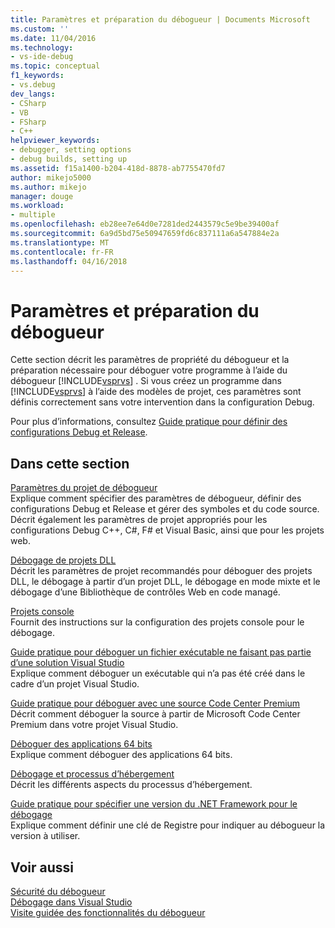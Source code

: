 ```yaml
---
title: Paramètres et préparation du débogueur | Documents Microsoft
ms.custom: ''
ms.date: 11/04/2016
ms.technology:
- vs-ide-debug
ms.topic: conceptual
f1_keywords:
- vs.debug
dev_langs:
- CSharp
- VB
- FSharp
- C++
helpviewer_keywords:
- debugger, setting options
- debug builds, setting up
ms.assetid: f15a1400-b204-418d-8878-ab7755470fd7
author: mikejo5000
ms.author: mikejo
manager: douge
ms.workload:
- multiple
ms.openlocfilehash: eb28ee7e64d0e7281ded2443579c5e9be39400af
ms.sourcegitcommit: 6a9d5bd75e50947659fd6c837111a6a547884e2a
ms.translationtype: MT
ms.contentlocale: fr-FR
ms.lasthandoff: 04/16/2018
---
```

# <a name="debugger-settings-and-preparation"></a>Paramètres et préparation du débogueur
Cette section décrit les paramètres de propriété du débogueur et la préparation nécessaire pour déboguer votre programme à l’aide du débogueur [!INCLUDE[vsprvs](../code-quality/includes/vsprvs_md.md)] . Si vous créez un programme dans [!INCLUDE[vsprvs](../code-quality/includes/vsprvs_md.md)] à l’aide des modèles de projet, ces paramètres sont définis correctement sans votre intervention dans la configuration Debug.  
  
 Pour plus d’informations, consultez [Guide pratique pour définir des configurations Debug et Release](../debugger/how-to-set-debug-and-release-configurations.md).  
  
## <a name="in-this-section"></a>Dans cette section  
 [Paramètres du projet de débogueur](../debugger/debugger-project-settings.md)  
 Explique comment spécifier des paramètres de débogueur, définir des configurations Debug et Release et gérer des symboles et du code source. Décrit également les paramètres de projet appropriés pour les configurations Debug C++, C#, F# et Visual Basic, ainsi que pour les projets web.  
  
 [Débogage de projets DLL](../debugger/debugging-dll-projects.md)  
 Décrit les paramètres de projet recommandés pour déboguer des projets DLL, le débogage à partir d’un projet DLL, le débogage en mode mixte et le débogage d’une Bibliothèque de contrôles Web en code managé.  
  
 [Projets console](../debugger/debugging-preparation-console-projects.md)  
 Fournit des instructions sur la configuration des projets console pour le débogage.   
  
 [Guide pratique pour déboguer un fichier exécutable ne faisant pas partie d’une solution Visual Studio](../debugger/how-to-debug-an-executable-not-part-of-a-visual-studio-solution.md)  
 Explique comment déboguer un exécutable qui n’a pas été créé dans le cadre d’un projet Visual Studio.  
  
 [Guide pratique pour déboguer avec une source Code Center Premium](../debugger/how-to-debug-with-code-center-premium-source.md)  
 Décrit comment déboguer la source à partir de Microsoft Code Center Premium dans votre projet Visual Studio.  
  
 [Déboguer des applications 64 bits](../debugger/debug-64-bit-applications.md)  
 Explique comment déboguer des applications 64 bits.  
  
 [Débogage et processus d’hébergement](../debugger/debugging-and-the-hosting-process.md)  
 Décrit les différents aspects du processus d’hébergement.  
  
 [Guide pratique pour spécifier une version du .NET Framework pour le débogage](../debugger/how-to-specify-a-dotnet-framework-version-for-debugging.md)  
 Explique comment définir une clé de Registre pour indiquer au débogueur la version à utiliser.  
  
## <a name="see-also"></a>Voir aussi  
 [Sécurité du débogueur](../debugger/debugger-security.md)  
 [Débogage dans Visual Studio](../debugger/index.md)  
 [Visite guidée des fonctionnalités du débogueur](../debugger/debugger-feature-tour.md)